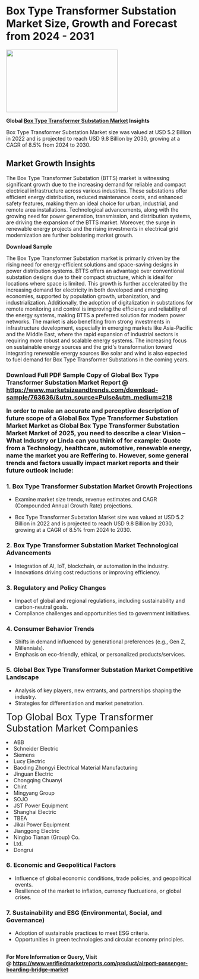 <H1>Box Type Transformer Substation Market Size, Growth and Forecast from 2024 - 2031</H1><img class="aligncenter size-medium wp-image-584254" src="https://thirdeyenews.in/wp-content/uploads/2024/09/Global-Market-Research-300x168.jpeg" alt="" width="300" height="168" /><p><strong>Global&nbsp;<a href="https://www.marketsizeandtrends.com/download-sample/763636/&amp;utm_source=Pulse&amp;utm_medium=218">Box Type Transformer Substation Market</a> Insights</strong></p><p>Box Type Transformer Substation Market size was valued at USD 5.2 Billion in 2022 and is projected to reach USD 9.8 Billion by 2030, growing at a CAGR of 8.5% from 2024 to 2030.</p><p><h2>Market Growth Insights</h2> The Box Type Transformer Substation (BTTS) market is witnessing significant growth due to the increasing demand for reliable and compact electrical infrastructure across various industries. These substations offer efficient energy distribution, reduced maintenance costs, and enhanced safety features, making them an ideal choice for urban, industrial, and remote area installations. Technological advancements, along with the growing need for power generation, transmission, and distribution systems, are driving the expansion of the BTTS market. Moreover, the surge in renewable energy projects and the rising investments in electrical grid modernization are further bolstering market growth. <p><strong>Download Sample</strong></p> The Box Type Transformer Substation market is primarily driven by the rising need for energy-efficient solutions and space-saving designs in power distribution systems. BTTS offers an advantage over conventional substation designs due to their compact structure, which is ideal for locations where space is limited. This growth is further accelerated by the increasing demand for electricity in both developed and emerging economies, supported by population growth, urbanization, and industrialization. Additionally, the adoption of digitalization in substations for remote monitoring and control is improving the efficiency and reliability of the energy systems, making BTTS a preferred solution for modern power networks. The market is also benefiting from strong investments in infrastructure development, especially in emerging markets like Asia-Pacific and the Middle East, where the rapid expansion of industrial sectors is requiring more robust and scalable energy systems. The increasing focus on sustainable energy sources and the grid's transformation toward integrating renewable energy sources like solar and wind is also expected to fuel demand for Box Type Transformer Substations in the coming years. <h3></p><p><span class=""><strong>Download Full PDF Sample Copy of Global Box Type Transformer Substation Market Report</strong> @ <a href="https://www.marketsizeandtrends.com/download-sample/763636/&amp;utm_source=Pulse&amp;utm_medium=218" target="_blank">https://www.marketsizeandtrends.com/download-sample/763636/&amp;utm_source=Pulse&amp;utm_medium=218</a></span></p><p>In order to make an accurate and perceptive description of future scope of a Global&nbsp;Box Type Transformer Substation Market Market as Global&nbsp;Box Type Transformer Substation Market Market of 2025, you need to describe a clear Vision &ndash; What Industry or Linda can you think of for example: Quote from a Technology, healthcare, automotive, renewable energy, name the market you are Reffering to. However, some general trends and factors usually impact market reports and their future outlook include:</p><h3>1.&nbsp;<strong>Box Type Transformer Substation Market Growth Projections</strong></h3><ul><li>Examine market size trends, revenue estimates and CAGR (Compounded Annual Growth Rate) projections.</li><li><p>Box Type Transformer Substation Market size was valued at USD 5.2 Billion in 2022 and is projected to reach USD 9.8 Billion by 2030, growing at a CAGR of 8.5% from 2024 to 2030.</p></li></ul><h3>2.&nbsp;<strong>Box Type Transformer Substation Market Technological Advancements</strong></h3><ul><li>Integration of AI, IoT, blockchain, or automation in the industry.</li><li>Innovations driving cost reductions or improving efficiency.</li></ul><h3>3.&nbsp;<strong>Regulatory and Policy Changes</strong></h3><ul><li>Impact of global and regional regulations, including sustainability and carbon-neutral goals.</li><li>Compliance challenges and opportunities tied to government initiatives.</li></ul><h3>4.&nbsp;<strong>Consumer Behavior Trends</strong></h3><ul><li>Shifts in demand influenced by generational preferences (e.g., Gen Z, Millennials).</li><li>Emphasis on eco-friendly, ethical, or personalized products/services.</li></ul><h3>5.&nbsp;<strong>Global Box Type Transformer Substation Market Competitive Landscape</strong></h3><ul><li>Analysis of key players, new entrants, and partnerships shaping the industry.</li><li>Strategies for differentiation and market penetration.</li></ul><p data-pm-slice="1 1 []"><span style="color: inherit; font-family: inherit; font-size: 25px;">Top Global Box Type Transformer Substation Market Companies</span></p><div class="" data-test-id=""><p><li>ABB</li><li> Schneider Electric</li><li> Siemens</li><li> Lucy Electric</li><li> Baoding Zhongyi Electrical Material Manufacturing</li><li> Jinguan Electric</li><li> Chongqing Chuanyi</li><li> Chint</li><li> Mingyang Group</li><li> SOJO</li><li> JST Power Equipment</li><li> Shanghai Electric</li><li> TBEA</li><li> Jikai Power Equipment</li><li> Jianggong Electric</li><li> Ningbo Tianan (Group) Co.</li><li> Ltd.</li><li> Dongrui</li></p></div><h3>6.&nbsp;<strong>Economic and Geopolitical Factors</strong></h3><ul><li>Influence of global economic conditions, trade policies, and geopolitical events.</li><li>Resilience of the market to inflation, currency fluctuations, or global crises.</li></ul><h3>7.&nbsp;<strong>Sustainability and ESG (Environmental, Social, and Governance)</strong></h3><ul><li>Adoption of sustainable practices to meet ESG criteria.</li><li>Opportunities in green technologies and circular economy principles.</li></ul><h2><strong style="font-size: 14px;">For More Information or Query, Visit @&nbsp;</strong><a style="background-color: #ffffff; font-size: 14px;" href="https://www.marketsizeandtrends.com/report/box-type-transformer-substation-market/" target="_blank">https://www.verifiedmarketreports.com/product/airport-passenger-boarding-bridge-market</a></h2>
